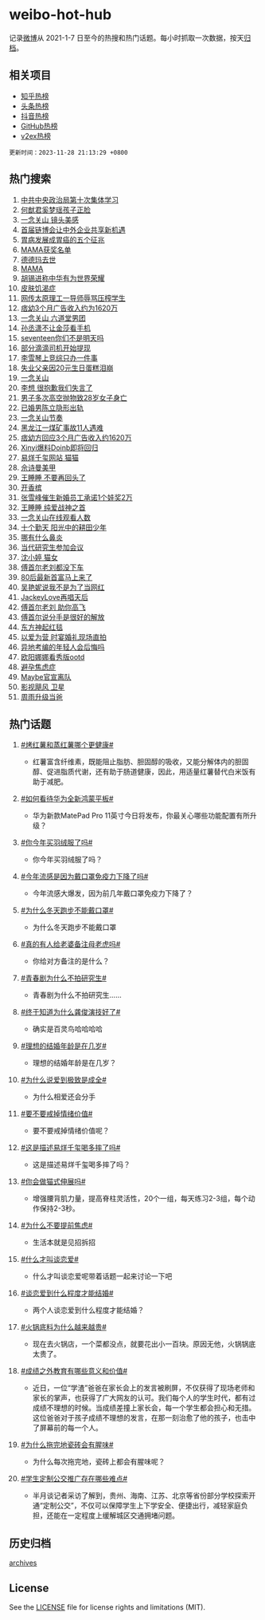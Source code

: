 # weibo-hot-hub

记录[微博](https://www.weibo.com)从 2021-1-7 日至今的热搜和热门话题。每小时抓取一次数据，按天[归档](archives)。

## 相关项目

- [知乎热榜](https://github.com/lonnyzhang423/zhihu-hot-hub)
- [头条热榜](https://github.com/lonnyzhang423/toutiao-hot-hub)
- [抖音热榜](https://github.com/lonnyzhang423/douyin-hot-hub)
- [GitHub热榜](https://github.com/lonnyzhang423/github-hot-hub)
- [v2ex热榜](https://github.com/lonnyzhang423/v2ex-hot-hub)


`更新时间：2023-11-28 21:13:29 +0800`

## 热门搜索

1. [中共中央政治局第十次集体学习](https://m.weibo.cn/search?containerid=100103type%3D1%26t%3D10%26q%3D%23%E4%B8%AD%E5%85%B1%E4%B8%AD%E5%A4%AE%E6%94%BF%E6%B2%BB%E5%B1%80%E7%AC%AC%E5%8D%81%E6%AC%A1%E9%9B%86%E4%BD%93%E5%AD%A6%E4%B9%A0%23&stream_entry_id=51&isnewpage=1&extparam=seat%3D1%26pos%3D0%26cate%3D10103%26dgr%3D0%26q%3D%2523%25E4%25B8%25AD%25E5%2585%25B1%25E4%25B8%25AD%25E5%25A4%25AE%25E6%2594%25BF%25E6%25B2%25BB%25E5%25B1%2580%25E7%25AC%25AC%25E5%258D%2581%25E6%25AC%25A1%25E9%259B%2586%25E4%25BD%2593%25E5%25AD%25A6%25E4%25B9%25A0%2523%26stream_entry_id%3D51%26filter_type%3Drealtimehot%26c_type%3D51%26display_time%3D1701177207%26pre_seqid%3D1701177207197021760181)
1. [何猷君奚梦瑶孩子正脸](https://m.weibo.cn/search?containerid=100103type%3D1%26t%3D10%26q%3D%23%E4%BD%95%E7%8C%B7%E5%90%9B%E5%A5%9A%E6%A2%A6%E7%91%B6%E5%AD%A9%E5%AD%90%E6%AD%A3%E8%84%B8%23&stream_entry_id=31&isnewpage=1&extparam=seat%3D1%26lcate%3D5001%26dgr%3D0%26c_type%3D31%26flag%3D1%26q%3D%2523%25E4%25BD%2595%25E7%258C%25B7%25E5%2590%259B%25E5%25A5%259A%25E6%25A2%25A6%25E7%2591%25B6%25E5%25AD%25A9%25E5%25AD%2590%25E6%25AD%25A3%25E8%2584%25B8%2523%26realpos%3D1%26pos%3D0%26cate%3D5001%26stream_entry_id%3D31%26filter_type%3Drealtimehot%26band_rank%3D1%26display_time%3D1701177207%26pre_seqid%3D1701177207197021760181)
1. [一念关山 镜头美感](https://m.weibo.cn/search?containerid=100103type%3D1%26t%3D10%26q%3D%E4%B8%80%E5%BF%B5%E5%85%B3%E5%B1%B1+%E9%95%9C%E5%A4%B4%E7%BE%8E%E6%84%9F&stream_entry_id=31&isnewpage=1&extparam=seat%3D1%26lcate%3D5001%26dgr%3D0%26c_type%3D31%26flag%3D1%26q%3D%25E4%25B8%2580%25E5%25BF%25B5%25E5%2585%25B3%25E5%25B1%25B1%2520%25E9%2595%259C%25E5%25A4%25B4%25E7%25BE%258E%25E6%2584%259F%26realpos%3D2%26pos%3D1%26cate%3D5001%26stream_entry_id%3D31%26filter_type%3Drealtimehot%26band_rank%3D2%26display_time%3D1701177207%26pre_seqid%3D1701177207197021760181)
1. [首届链博会让中外企业共享新机遇](https://m.weibo.cn/search?containerid=100103type%3D1%26t%3D10%26q%3D%23%E9%A6%96%E5%B1%8A%E9%93%BE%E5%8D%9A%E4%BC%9A%E8%AE%A9%E4%B8%AD%E5%A4%96%E4%BC%81%E4%B8%9A%E5%85%B1%E4%BA%AB%E6%96%B0%E6%9C%BA%E9%81%87%23&stream_entry_id=31&isnewpage=1&extparam=seat%3D1%26lcate%3D5001%26dgr%3D0%26c_type%3D31%26flag%3D1%26q%3D%2523%25E9%25A6%2596%25E5%25B1%258A%25E9%2593%25BE%25E5%258D%259A%25E4%25BC%259A%25E8%25AE%25A9%25E4%25B8%25AD%25E5%25A4%2596%25E4%25BC%2581%25E4%25B8%259A%25E5%2585%25B1%25E4%25BA%25AB%25E6%2596%25B0%25E6%259C%25BA%25E9%2581%2587%2523%26realpos%3D3%26pos%3D2%26cate%3D5001%26stream_entry_id%3D31%26filter_type%3Drealtimehot%26band_rank%3D3%26display_time%3D1701177207%26pre_seqid%3D1701177207197021760181)
1. [胃病发展成胃癌的五个征兆](https://m.weibo.cn/search?containerid=100103type%3D1%26t%3D10%26q%3D%23%E8%83%83%E7%97%85%E5%8F%91%E5%B1%95%E6%88%90%E8%83%83%E7%99%8C%E7%9A%84%E4%BA%94%E4%B8%AA%E5%BE%81%E5%85%86%23&stream_entry_id=31&isnewpage=1&extparam=seat%3D1%26lcate%3D5001%26dgr%3D0%26c_type%3D31%26flag%3D1%26q%3D%2523%25E8%2583%2583%25E7%2597%2585%25E5%258F%2591%25E5%25B1%2595%25E6%2588%2590%25E8%2583%2583%25E7%2599%258C%25E7%259A%2584%25E4%25BA%2594%25E4%25B8%25AA%25E5%25BE%2581%25E5%2585%2586%2523%26realpos%3D4%26pos%3D3%26cate%3D5001%26stream_entry_id%3D31%26filter_type%3Drealtimehot%26band_rank%3D4%26display_time%3D1701177207%26pre_seqid%3D1701177207197021760181)
1. [MAMA获奖名单](https://m.weibo.cn/search?containerid=100103type%3D1%26t%3D10%26q%3DMAMA%E8%8E%B7%E5%A5%96%E5%90%8D%E5%8D%95&stream_entry_id=31&isnewpage=1&extparam=seat%3D1%26lcate%3D5001%26dgr%3D0%26c_type%3D31%26flag%3D1%26q%3DMAMA%25E8%258E%25B7%25E5%25A5%2596%25E5%2590%258D%25E5%258D%2595%26realpos%3D5%26pos%3D4%26cate%3D5001%26stream_entry_id%3D31%26filter_type%3Drealtimehot%26band_rank%3D5%26display_time%3D1701177207%26pre_seqid%3D1701177207197021760181)
1. [德德玛去世](https://m.weibo.cn/search?containerid=100103type%3D1%26t%3D10%26q%3D%23%E5%BE%B7%E5%BE%B7%E7%8E%9B%E5%8E%BB%E4%B8%96%23&stream_entry_id=31&isnewpage=1&extparam=seat%3D1%26lcate%3D5001%26dgr%3D0%26c_type%3D31%26flag%3D0%26q%3D%2523%25E5%25BE%25B7%25E5%25BE%25B7%25E7%258E%259B%25E5%258E%25BB%25E4%25B8%2596%2523%26realpos%3D6%26pos%3D5%26cate%3D5001%26stream_entry_id%3D31%26filter_type%3Drealtimehot%26band_rank%3D6%26display_time%3D1701177207%26pre_seqid%3D1701177207197021760181)
1. [MAMA](https://m.weibo.cn/search?containerid=100103type%3D1%26t%3D10%26q%3DMAMA&stream_entry_id=31&isnewpage=1&extparam=seat%3D1%26lcate%3D5001%26dgr%3D0%26c_type%3D31%26flag%3D1%26q%3DMAMA%26realpos%3D7%26pos%3D6%26cate%3D5001%26stream_entry_id%3D31%26filter_type%3Drealtimehot%26band_rank%3D7%26display_time%3D1701177207%26pre_seqid%3D1701177207197021760181)
1. [胡锡进称中华有为世界荣耀](https://m.weibo.cn/search?containerid=100103type%3D1%26t%3D10%26q%3D%23%E8%83%A1%E9%94%A1%E8%BF%9B%E7%A7%B0%E4%B8%AD%E5%8D%8E%E6%9C%89%E4%B8%BA%E4%B8%96%E7%95%8C%E8%8D%A3%E8%80%80%23&stream_entry_id=31&isnewpage=1&extparam=seat%3D1%26lcate%3D5001%26dgr%3D0%26c_type%3D31%26flag%3D1%26q%3D%2523%25E8%2583%25A1%25E9%2594%25A1%25E8%25BF%259B%25E7%25A7%25B0%25E4%25B8%25AD%25E5%258D%258E%25E6%259C%2589%25E4%25B8%25BA%25E4%25B8%2596%25E7%2595%258C%25E8%258D%25A3%25E8%2580%2580%2523%26realpos%3D8%26pos%3D7%26cate%3D5001%26stream_entry_id%3D31%26filter_type%3Drealtimehot%26band_rank%3D8%26display_time%3D1701177207%26pre_seqid%3D1701177207197021760181)
1. [皮肤饥渴症](https://m.weibo.cn/search?containerid=100103type%3D1%26t%3D10%26q%3D%23%E7%9A%AE%E8%82%A4%E9%A5%A5%E6%B8%B4%E7%97%87%23&stream_entry_id=31&isnewpage=1&extparam=seat%3D1%26lcate%3D5001%26dgr%3D0%26c_type%3D31%26flag%3D0%26q%3D%2523%25E7%259A%25AE%25E8%2582%25A4%25E9%25A5%25A5%25E6%25B8%25B4%25E7%2597%2587%2523%26realpos%3D9%26pos%3D8%26cate%3D5001%26stream_entry_id%3D31%26filter_type%3Drealtimehot%26band_rank%3D9%26display_time%3D1701177207%26pre_seqid%3D1701177207197021760181)
1. [网传太原理工一导师辱骂压榨学生](https://m.weibo.cn/search?containerid=100103type%3D1%26t%3D10%26q%3D%23%E7%BD%91%E4%BC%A0%E5%A4%AA%E5%8E%9F%E7%90%86%E5%B7%A5%E4%B8%80%E5%AF%BC%E5%B8%88%E8%BE%B1%E9%AA%82%E5%8E%8B%E6%A6%A8%E5%AD%A6%E7%94%9F%23&stream_entry_id=31&isnewpage=1&extparam=seat%3D1%26lcate%3D5001%26dgr%3D0%26c_type%3D31%26flag%3D1%26q%3D%2523%25E7%25BD%2591%25E4%25BC%25A0%25E5%25A4%25AA%25E5%258E%259F%25E7%2590%2586%25E5%25B7%25A5%25E4%25B8%2580%25E5%25AF%25BC%25E5%25B8%2588%25E8%25BE%25B1%25E9%25AA%2582%25E5%258E%258B%25E6%25A6%25A8%25E5%25AD%25A6%25E7%2594%259F%2523%26realpos%3D10%26pos%3D9%26cate%3D5001%26stream_entry_id%3D31%26filter_type%3Drealtimehot%26band_rank%3D10%26display_time%3D1701177207%26pre_seqid%3D1701177207197021760181)
1. [痞幼3个月广告收入约为1620万](https://m.weibo.cn/search?containerid=100103type%3D1%26t%3D10%26q%3D%23%E7%97%9E%E5%B9%BC3%E4%B8%AA%E6%9C%88%E5%B9%BF%E5%91%8A%E6%94%B6%E5%85%A5%E7%BA%A6%E4%B8%BA1620%E4%B8%87%23&stream_entry_id=31&isnewpage=1&extparam=seat%3D1%26lcate%3D5001%26dgr%3D0%26c_type%3D31%26flag%3D2%26q%3D%2523%25E7%2597%259E%25E5%25B9%25BC3%25E4%25B8%25AA%25E6%259C%2588%25E5%25B9%25BF%25E5%2591%258A%25E6%2594%25B6%25E5%2585%25A5%25E7%25BA%25A6%25E4%25B8%25BA1620%25E4%25B8%2587%2523%26realpos%3D11%26pos%3D10%26cate%3D5001%26stream_entry_id%3D31%26filter_type%3Drealtimehot%26band_rank%3D11%26display_time%3D1701177207%26pre_seqid%3D1701177207197021760181)
1. [一念关山 六道堂男团](https://m.weibo.cn/search?containerid=100103type%3D1%26t%3D10%26q%3D%E4%B8%80%E5%BF%B5%E5%85%B3%E5%B1%B1+%E5%85%AD%E9%81%93%E5%A0%82%E7%94%B7%E5%9B%A2&stream_entry_id=31&isnewpage=1&extparam=seat%3D1%26lcate%3D5001%26dgr%3D0%26c_type%3D31%26flag%3D1%26q%3D%25E4%25B8%2580%25E5%25BF%25B5%25E5%2585%25B3%25E5%25B1%25B1%2520%25E5%2585%25AD%25E9%2581%2593%25E5%25A0%2582%25E7%2594%25B7%25E5%259B%25A2%26realpos%3D12%26pos%3D11%26cate%3D5001%26stream_entry_id%3D31%26filter_type%3Drealtimehot%26band_rank%3D12%26display_time%3D1701177207%26pre_seqid%3D1701177207197021760181)
1. [孙丞潇不让金莎看手机](https://m.weibo.cn/search?containerid=100103type%3D1%26t%3D10%26q%3D%E5%AD%99%E4%B8%9E%E6%BD%87%E4%B8%8D%E8%AE%A9%E9%87%91%E8%8E%8E%E7%9C%8B%E6%89%8B%E6%9C%BA&stream_entry_id=31&isnewpage=1&extparam=seat%3D1%26lcate%3D5001%26dgr%3D0%26c_type%3D31%26flag%3D1%26q%3D%25E5%25AD%2599%25E4%25B8%259E%25E6%25BD%2587%25E4%25B8%258D%25E8%25AE%25A9%25E9%2587%2591%25E8%258E%258E%25E7%259C%258B%25E6%2589%258B%25E6%259C%25BA%26realpos%3D13%26pos%3D12%26cate%3D5001%26stream_entry_id%3D31%26filter_type%3Drealtimehot%26band_rank%3D13%26display_time%3D1701177207%26pre_seqid%3D1701177207197021760181)
1. [seventeen你们不是明天吗](https://m.weibo.cn/search?containerid=100103type%3D1%26t%3D10%26q%3Dseventeen%E4%BD%A0%E4%BB%AC%E4%B8%8D%E6%98%AF%E6%98%8E%E5%A4%A9%E5%90%97&stream_entry_id=31&isnewpage=1&extparam=seat%3D1%26lcate%3D5001%26dgr%3D0%26c_type%3D31%26flag%3D1%26q%3Dseventeen%25E4%25BD%25A0%25E4%25BB%25AC%25E4%25B8%258D%25E6%2598%25AF%25E6%2598%258E%25E5%25A4%25A9%25E5%2590%2597%26realpos%3D14%26pos%3D13%26cate%3D5001%26stream_entry_id%3D31%26filter_type%3Drealtimehot%26band_rank%3D14%26display_time%3D1701177207%26pre_seqid%3D1701177207197021760181)
1. [部分滴滴司机开始提现](https://m.weibo.cn/search?containerid=100103type%3D1%26t%3D10%26q%3D%23%E9%83%A8%E5%88%86%E6%BB%B4%E6%BB%B4%E5%8F%B8%E6%9C%BA%E5%BC%80%E5%A7%8B%E6%8F%90%E7%8E%B0%23&stream_entry_id=31&isnewpage=1&extparam=seat%3D1%26lcate%3D5001%26dgr%3D0%26c_type%3D31%26flag%3D0%26q%3D%2523%25E9%2583%25A8%25E5%2588%2586%25E6%25BB%25B4%25E6%25BB%25B4%25E5%258F%25B8%25E6%259C%25BA%25E5%25BC%2580%25E5%25A7%258B%25E6%258F%2590%25E7%258E%25B0%2523%26realpos%3D15%26pos%3D14%26cate%3D5001%26stream_entry_id%3D31%26filter_type%3Drealtimehot%26band_rank%3D15%26display_time%3D1701177207%26pre_seqid%3D1701177207197021760181)
1. [李雪琴上竞综只办一件事](https://m.weibo.cn/search?containerid=100103type%3D1%26t%3D10%26q%3D%E6%9D%8E%E9%9B%AA%E7%90%B4%E4%B8%8A%E7%AB%9E%E7%BB%BC%E5%8F%AA%E5%8A%9E%E4%B8%80%E4%BB%B6%E4%BA%8B&stream_entry_id=31&isnewpage=1&extparam=seat%3D1%26lcate%3D5001%26dgr%3D0%26c_type%3D31%26flag%3D1%26q%3D%25E6%259D%258E%25E9%259B%25AA%25E7%2590%25B4%25E4%25B8%258A%25E7%25AB%259E%25E7%25BB%25BC%25E5%258F%25AA%25E5%258A%259E%25E4%25B8%2580%25E4%25BB%25B6%25E4%25BA%258B%26realpos%3D16%26pos%3D15%26cate%3D5001%26stream_entry_id%3D31%26filter_type%3Drealtimehot%26band_rank%3D16%26display_time%3D1701177207%26pre_seqid%3D1701177207197021760181)
1. [失业父亲因20元生日蛋糕泪崩](https://m.weibo.cn/search?containerid=100103type%3D1%26t%3D10%26q%3D%23%E5%A4%B1%E4%B8%9A%E7%88%B6%E4%BA%B2%E5%9B%A020%E5%85%83%E7%94%9F%E6%97%A5%E8%9B%8B%E7%B3%95%E6%B3%AA%E5%B4%A9%23&stream_entry_id=31&isnewpage=1&extparam=seat%3D1%26lcate%3D5001%26dgr%3D0%26c_type%3D31%26flag%3D32768%26q%3D%2523%25E5%25A4%25B1%25E4%25B8%259A%25E7%2588%25B6%25E4%25BA%25B2%25E5%259B%25A020%25E5%2585%2583%25E7%2594%259F%25E6%2597%25A5%25E8%259B%258B%25E7%25B3%2595%25E6%25B3%25AA%25E5%25B4%25A9%2523%26realpos%3D17%26pos%3D16%26cate%3D5001%26stream_entry_id%3D31%26filter_type%3Drealtimehot%26band_rank%3D17%26display_time%3D1701177207%26pre_seqid%3D1701177207197021760181)
1. [一念关山](https://m.weibo.cn/search?containerid=100103type%3D1%26t%3D10%26q%3D%E4%B8%80%E5%BF%B5%E5%85%B3%E5%B1%B1&stream_entry_id=31&isnewpage=1&extparam=seat%3D1%26lcate%3D5001%26dgr%3D0%26c_type%3D31%26flag%3D0%26q%3D%25E4%25B8%2580%25E5%25BF%25B5%25E5%2585%25B3%25E5%25B1%25B1%26realpos%3D18%26pos%3D17%26cate%3D5001%26stream_entry_id%3D31%26filter_type%3Drealtimehot%26band_rank%3D18%26display_time%3D1701177207%26pre_seqid%3D1701177207197021760181)
1. [李想 很抱歉我们失言了](https://m.weibo.cn/search?containerid=100103type%3D1%26t%3D10%26q%3D%E6%9D%8E%E6%83%B3+%E5%BE%88%E6%8A%B1%E6%AD%89%E6%88%91%E4%BB%AC%E5%A4%B1%E8%A8%80%E4%BA%86&stream_entry_id=31&isnewpage=1&extparam=seat%3D1%26lcate%3D5001%26dgr%3D0%26c_type%3D31%26flag%3D2%26q%3D%25E6%259D%258E%25E6%2583%25B3%2520%25E5%25BE%2588%25E6%258A%25B1%25E6%25AD%2589%25E6%2588%2591%25E4%25BB%25AC%25E5%25A4%25B1%25E8%25A8%2580%25E4%25BA%2586%26realpos%3D19%26pos%3D18%26cate%3D5001%26stream_entry_id%3D31%26filter_type%3Drealtimehot%26band_rank%3D19%26display_time%3D1701177207%26pre_seqid%3D1701177207197021760181)
1. [男子多次高空抛物致28岁女子身亡](https://m.weibo.cn/search?containerid=100103type%3D1%26t%3D10%26q%3D%23%E7%94%B7%E5%AD%90%E5%A4%9A%E6%AC%A1%E9%AB%98%E7%A9%BA%E6%8A%9B%E7%89%A9%E8%87%B428%E5%B2%81%E5%A5%B3%E5%AD%90%E8%BA%AB%E4%BA%A1%23&stream_entry_id=31&isnewpage=1&extparam=seat%3D1%26lcate%3D5001%26dgr%3D0%26c_type%3D31%26flag%3D0%26q%3D%2523%25E7%2594%25B7%25E5%25AD%2590%25E5%25A4%259A%25E6%25AC%25A1%25E9%25AB%2598%25E7%25A9%25BA%25E6%258A%259B%25E7%2589%25A9%25E8%2587%25B428%25E5%25B2%2581%25E5%25A5%25B3%25E5%25AD%2590%25E8%25BA%25AB%25E4%25BA%25A1%2523%26realpos%3D20%26pos%3D19%26cate%3D5001%26stream_entry_id%3D31%26filter_type%3Drealtimehot%26band_rank%3D20%26display_time%3D1701177207%26pre_seqid%3D1701177207197021760181)
1. [已婚男陈立隐形出轨](https://m.weibo.cn/search?containerid=100103type%3D1%26t%3D10%26q%3D%23%E5%B7%B2%E5%A9%9A%E7%94%B7%E9%99%88%E7%AB%8B%E9%9A%90%E5%BD%A2%E5%87%BA%E8%BD%A8%23&stream_entry_id=31&isnewpage=1&extparam=seat%3D1%26lcate%3D5001%26dgr%3D0%26c_type%3D31%26flag%3D1%26q%3D%2523%25E5%25B7%25B2%25E5%25A9%259A%25E7%2594%25B7%25E9%2599%2588%25E7%25AB%258B%25E9%259A%2590%25E5%25BD%25A2%25E5%2587%25BA%25E8%25BD%25A8%2523%26realpos%3D21%26pos%3D20%26cate%3D5001%26stream_entry_id%3D31%26filter_type%3Drealtimehot%26band_rank%3D21%26display_time%3D1701177207%26pre_seqid%3D1701177207197021760181)
1. [一念关山节奏](https://m.weibo.cn/search?containerid=100103type%3D1%26t%3D10%26q%3D%E4%B8%80%E5%BF%B5%E5%85%B3%E5%B1%B1%E8%8A%82%E5%A5%8F&stream_entry_id=31&isnewpage=1&extparam=seat%3D1%26lcate%3D5001%26dgr%3D0%26c_type%3D31%26flag%3D1%26q%3D%25E4%25B8%2580%25E5%25BF%25B5%25E5%2585%25B3%25E5%25B1%25B1%25E8%258A%2582%25E5%25A5%258F%26realpos%3D22%26pos%3D21%26cate%3D5001%26stream_entry_id%3D31%26filter_type%3Drealtimehot%26band_rank%3D22%26display_time%3D1701177207%26pre_seqid%3D1701177207197021760181)
1. [黑龙江一煤矿事故11人遇难](https://m.weibo.cn/search?containerid=100103type%3D1%26t%3D10%26q%3D%23%E9%BB%91%E9%BE%99%E6%B1%9F%E4%B8%80%E7%85%A4%E7%9F%BF%E4%BA%8B%E6%95%8511%E4%BA%BA%E9%81%87%E9%9A%BE%23&stream_entry_id=31&isnewpage=1&extparam=seat%3D1%26lcate%3D5001%26dgr%3D0%26c_type%3D31%26flag%3D0%26q%3D%2523%25E9%25BB%2591%25E9%25BE%2599%25E6%25B1%259F%25E4%25B8%2580%25E7%2585%25A4%25E7%259F%25BF%25E4%25BA%258B%25E6%2595%258511%25E4%25BA%25BA%25E9%2581%2587%25E9%259A%25BE%2523%26realpos%3D23%26pos%3D22%26cate%3D5001%26stream_entry_id%3D31%26filter_type%3Drealtimehot%26band_rank%3D23%26display_time%3D1701177207%26pre_seqid%3D1701177207197021760181)
1. [痞幼方回应3个月广告收入约1620万](https://m.weibo.cn/search?containerid=100103type%3D1%26t%3D10%26q%3D%23%E7%97%9E%E5%B9%BC%E6%96%B9%E5%9B%9E%E5%BA%943%E4%B8%AA%E6%9C%88%E5%B9%BF%E5%91%8A%E6%94%B6%E5%85%A5%E7%BA%A61620%E4%B8%87%23&stream_entry_id=31&isnewpage=1&extparam=seat%3D1%26lcate%3D5001%26dgr%3D0%26c_type%3D31%26flag%3D0%26q%3D%2523%25E7%2597%259E%25E5%25B9%25BC%25E6%2596%25B9%25E5%259B%259E%25E5%25BA%25943%25E4%25B8%25AA%25E6%259C%2588%25E5%25B9%25BF%25E5%2591%258A%25E6%2594%25B6%25E5%2585%25A5%25E7%25BA%25A61620%25E4%25B8%2587%2523%26realpos%3D24%26pos%3D23%26cate%3D5001%26stream_entry_id%3D31%26filter_type%3Drealtimehot%26band_rank%3D24%26display_time%3D1701177207%26pre_seqid%3D1701177207197021760181)
1. [Xinyi爆料Doinb即将回归](https://m.weibo.cn/search?containerid=100103type%3D1%26t%3D10%26q%3D%23Xinyi%E7%88%86%E6%96%99Doinb%E5%8D%B3%E5%B0%86%E5%9B%9E%E5%BD%92%23&stream_entry_id=31&isnewpage=1&extparam=seat%3D1%26lcate%3D5001%26dgr%3D0%26c_type%3D31%26flag%3D0%26q%3D%2523Xinyi%25E7%2588%2586%25E6%2596%2599Doinb%25E5%258D%25B3%25E5%25B0%2586%25E5%259B%259E%25E5%25BD%2592%2523%26realpos%3D25%26pos%3D24%26cate%3D5001%26stream_entry_id%3D31%26filter_type%3Drealtimehot%26band_rank%3D25%26display_time%3D1701177207%26pre_seqid%3D1701177207197021760181)
1. [易烊千玺网站 猫猫](https://m.weibo.cn/search?containerid=100103type%3D1%26t%3D10%26q%3D%E6%98%93%E7%83%8A%E5%8D%83%E7%8E%BA%E7%BD%91%E7%AB%99+%E7%8C%AB%E7%8C%AB&stream_entry_id=31&isnewpage=1&extparam=seat%3D1%26lcate%3D5001%26dgr%3D0%26c_type%3D31%26flag%3D0%26q%3D%25E6%2598%2593%25E7%2583%258A%25E5%258D%2583%25E7%258E%25BA%25E7%25BD%2591%25E7%25AB%2599%2520%25E7%258C%25AB%25E7%258C%25AB%26realpos%3D26%26pos%3D25%26cate%3D5001%26stream_entry_id%3D31%26filter_type%3Drealtimehot%26band_rank%3D26%26display_time%3D1701177207%26pre_seqid%3D1701177207197021760181)
1. [佘诗曼美甲](https://m.weibo.cn/search?containerid=100103type%3D1%26t%3D10%26q%3D%E4%BD%98%E8%AF%97%E6%9B%BC%E7%BE%8E%E7%94%B2&stream_entry_id=31&isnewpage=1&extparam=seat%3D1%26lcate%3D5001%26dgr%3D0%26c_type%3D31%26flag%3D0%26q%3D%25E4%25BD%2598%25E8%25AF%2597%25E6%259B%25BC%25E7%25BE%258E%25E7%2594%25B2%26realpos%3D27%26pos%3D26%26cate%3D5001%26stream_entry_id%3D31%26filter_type%3Drealtimehot%26band_rank%3D27%26display_time%3D1701177207%26pre_seqid%3D1701177207197021760181)
1. [王睡睡 不要再回头了](https://m.weibo.cn/search?containerid=100103type%3D1%26t%3D10%26q%3D%E7%8E%8B%E7%9D%A1%E7%9D%A1+%E4%B8%8D%E8%A6%81%E5%86%8D%E5%9B%9E%E5%A4%B4%E4%BA%86&stream_entry_id=31&isnewpage=1&extparam=seat%3D1%26lcate%3D5001%26dgr%3D0%26c_type%3D31%26flag%3D0%26q%3D%25E7%258E%258B%25E7%259D%25A1%25E7%259D%25A1%2520%25E4%25B8%258D%25E8%25A6%2581%25E5%2586%258D%25E5%259B%259E%25E5%25A4%25B4%25E4%25BA%2586%26realpos%3D28%26pos%3D27%26cate%3D5001%26stream_entry_id%3D31%26filter_type%3Drealtimehot%26band_rank%3D28%26display_time%3D1701177207%26pre_seqid%3D1701177207197021760181)
1. [开香槟](https://m.weibo.cn/search?containerid=100103type%3D1%26t%3D10%26q%3D%E5%BC%80%E9%A6%99%E6%A7%9F&stream_entry_id=31&isnewpage=1&extparam=seat%3D1%26lcate%3D5001%26dgr%3D0%26c_type%3D31%26flag%3D1%26q%3D%25E5%25BC%2580%25E9%25A6%2599%25E6%25A7%259F%26realpos%3D29%26pos%3D28%26cate%3D5001%26stream_entry_id%3D31%26filter_type%3Drealtimehot%26band_rank%3D29%26display_time%3D1701177207%26pre_seqid%3D1701177207197021760181)
1. [张雪峰催生新婚员工承诺1个娃奖2万](https://m.weibo.cn/search?containerid=100103type%3D1%26t%3D10%26q%3D%23%E5%BC%A0%E9%9B%AA%E5%B3%B0%E5%82%AC%E7%94%9F%E6%96%B0%E5%A9%9A%E5%91%98%E5%B7%A5%E6%89%BF%E8%AF%BA1%E4%B8%AA%E5%A8%83%E5%A5%962%E4%B8%87%23&stream_entry_id=31&isnewpage=1&extparam=seat%3D1%26lcate%3D5001%26dgr%3D0%26c_type%3D31%26flag%3D1%26q%3D%2523%25E5%25BC%25A0%25E9%259B%25AA%25E5%25B3%25B0%25E5%2582%25AC%25E7%2594%259F%25E6%2596%25B0%25E5%25A9%259A%25E5%2591%2598%25E5%25B7%25A5%25E6%2589%25BF%25E8%25AF%25BA1%25E4%25B8%25AA%25E5%25A8%2583%25E5%25A5%25962%25E4%25B8%2587%2523%26realpos%3D30%26pos%3D29%26cate%3D5001%26stream_entry_id%3D31%26filter_type%3Drealtimehot%26band_rank%3D30%26display_time%3D1701177207%26pre_seqid%3D1701177207197021760181)
1. [王睡睡 纯爱战神之首](https://m.weibo.cn/search?containerid=100103type%3D1%26t%3D10%26q%3D%E7%8E%8B%E7%9D%A1%E7%9D%A1+%E7%BA%AF%E7%88%B1%E6%88%98%E7%A5%9E%E4%B9%8B%E9%A6%96&stream_entry_id=31&isnewpage=1&extparam=seat%3D1%26lcate%3D5001%26dgr%3D0%26c_type%3D31%26flag%3D0%26q%3D%25E7%258E%258B%25E7%259D%25A1%25E7%259D%25A1%2520%25E7%25BA%25AF%25E7%2588%25B1%25E6%2588%2598%25E7%25A5%259E%25E4%25B9%258B%25E9%25A6%2596%26realpos%3D31%26pos%3D30%26cate%3D5001%26stream_entry_id%3D31%26filter_type%3Drealtimehot%26band_rank%3D31%26display_time%3D1701177207%26pre_seqid%3D1701177207197021760181)
1. [一念关山在线观看人数](https://m.weibo.cn/search?containerid=100103type%3D1%26t%3D10%26q%3D%23%E4%B8%80%E5%BF%B5%E5%85%B3%E5%B1%B1%E5%9C%A8%E7%BA%BF%E8%A7%82%E7%9C%8B%E4%BA%BA%E6%95%B0%23&stream_entry_id=31&isnewpage=1&extparam=seat%3D1%26lcate%3D5001%26dgr%3D0%26c_type%3D31%26flag%3D1%26q%3D%2523%25E4%25B8%2580%25E5%25BF%25B5%25E5%2585%25B3%25E5%25B1%25B1%25E5%259C%25A8%25E7%25BA%25BF%25E8%25A7%2582%25E7%259C%258B%25E4%25BA%25BA%25E6%2595%25B0%2523%26realpos%3D32%26pos%3D31%26cate%3D5001%26stream_entry_id%3D31%26filter_type%3Drealtimehot%26band_rank%3D32%26display_time%3D1701177207%26pre_seqid%3D1701177207197021760181)
1. [十个勤天 阳光中的耕田少年](https://m.weibo.cn/search?containerid=100103type%3D1%26t%3D10%26q%3D%E5%8D%81%E4%B8%AA%E5%8B%A4%E5%A4%A9+%E9%98%B3%E5%85%89%E4%B8%AD%E7%9A%84%E8%80%95%E7%94%B0%E5%B0%91%E5%B9%B4&stream_entry_id=31&isnewpage=1&extparam=seat%3D1%26lcate%3D5001%26dgr%3D0%26c_type%3D31%26flag%3D1%26q%3D%25E5%258D%2581%25E4%25B8%25AA%25E5%258B%25A4%25E5%25A4%25A9%2520%25E9%2598%25B3%25E5%2585%2589%25E4%25B8%25AD%25E7%259A%2584%25E8%2580%2595%25E7%2594%25B0%25E5%25B0%2591%25E5%25B9%25B4%26realpos%3D33%26pos%3D32%26cate%3D5001%26stream_entry_id%3D31%26filter_type%3Drealtimehot%26band_rank%3D33%26display_time%3D1701177207%26pre_seqid%3D1701177207197021760181)
1. [哪有什么鼻炎](https://m.weibo.cn/search?containerid=100103type%3D1%26t%3D10%26q%3D%E5%93%AA%E6%9C%89%E4%BB%80%E4%B9%88%E9%BC%BB%E7%82%8E&stream_entry_id=31&isnewpage=1&extparam=seat%3D1%26lcate%3D5001%26dgr%3D0%26c_type%3D31%26flag%3D0%26q%3D%25E5%2593%25AA%25E6%259C%2589%25E4%25BB%2580%25E4%25B9%2588%25E9%25BC%25BB%25E7%2582%258E%26realpos%3D34%26pos%3D33%26cate%3D5001%26stream_entry_id%3D31%26filter_type%3Drealtimehot%26band_rank%3D34%26display_time%3D1701177207%26pre_seqid%3D1701177207197021760181)
1. [当代研究生参加会议](https://m.weibo.cn/search?containerid=100103type%3D1%26t%3D10%26q%3D%23%E5%BD%93%E4%BB%A3%E7%A0%94%E7%A9%B6%E7%94%9F%E5%8F%82%E5%8A%A0%E4%BC%9A%E8%AE%AE%23&stream_entry_id=31&isnewpage=1&extparam=seat%3D1%26lcate%3D5001%26dgr%3D0%26c_type%3D31%26flag%3D1%26q%3D%2523%25E5%25BD%2593%25E4%25BB%25A3%25E7%25A0%2594%25E7%25A9%25B6%25E7%2594%259F%25E5%258F%2582%25E5%258A%25A0%25E4%25BC%259A%25E8%25AE%25AE%2523%26realpos%3D35%26pos%3D34%26cate%3D5001%26stream_entry_id%3D31%26filter_type%3Drealtimehot%26band_rank%3D35%26display_time%3D1701177207%26pre_seqid%3D1701177207197021760181)
1. [沈小婷 猫女](https://m.weibo.cn/search?containerid=100103type%3D1%26t%3D10%26q%3D%E6%B2%88%E5%B0%8F%E5%A9%B7+%E7%8C%AB%E5%A5%B3&stream_entry_id=31&isnewpage=1&extparam=seat%3D1%26lcate%3D5001%26dgr%3D0%26c_type%3D31%26flag%3D0%26q%3D%25E6%25B2%2588%25E5%25B0%258F%25E5%25A9%25B7%2520%25E7%258C%25AB%25E5%25A5%25B3%26realpos%3D36%26pos%3D35%26cate%3D5001%26stream_entry_id%3D31%26filter_type%3Drealtimehot%26band_rank%3D36%26display_time%3D1701177207%26pre_seqid%3D1701177207197021760181)
1. [傅首尔老刘都没下车](https://m.weibo.cn/search?containerid=100103type%3D1%26t%3D10%26q%3D%23%E5%82%85%E9%A6%96%E5%B0%94%E8%80%81%E5%88%98%E9%83%BD%E6%B2%A1%E4%B8%8B%E8%BD%A6%23&stream_entry_id=31&isnewpage=1&extparam=seat%3D1%26lcate%3D5001%26dgr%3D0%26c_type%3D31%26flag%3D0%26q%3D%2523%25E5%2582%2585%25E9%25A6%2596%25E5%25B0%2594%25E8%2580%2581%25E5%2588%2598%25E9%2583%25BD%25E6%25B2%25A1%25E4%25B8%258B%25E8%25BD%25A6%2523%26realpos%3D37%26pos%3D36%26cate%3D5001%26stream_entry_id%3D31%26filter_type%3Drealtimehot%26band_rank%3D37%26display_time%3D1701177207%26pre_seqid%3D1701177207197021760181)
1. [80后最新首富马上来了](https://m.weibo.cn/search?containerid=100103type%3D1%26t%3D10%26q%3D%2380%E5%90%8E%E6%9C%80%E6%96%B0%E9%A6%96%E5%AF%8C%E9%A9%AC%E4%B8%8A%E6%9D%A5%E4%BA%86%23&stream_entry_id=31&isnewpage=1&extparam=seat%3D1%26lcate%3D5001%26dgr%3D0%26c_type%3D31%26flag%3D0%26q%3D%252380%25E5%2590%258E%25E6%259C%2580%25E6%2596%25B0%25E9%25A6%2596%25E5%25AF%258C%25E9%25A9%25AC%25E4%25B8%258A%25E6%259D%25A5%25E4%25BA%2586%2523%26realpos%3D38%26pos%3D37%26cate%3D5001%26stream_entry_id%3D31%26filter_type%3Drealtimehot%26band_rank%3D38%26display_time%3D1701177207%26pre_seqid%3D1701177207197021760181)
1. [吴艳妮说我不是为了当网红](https://m.weibo.cn/search?containerid=100103type%3D1%26t%3D10%26q%3D%23%E5%90%B4%E8%89%B3%E5%A6%AE%E8%AF%B4%E6%88%91%E4%B8%8D%E6%98%AF%E4%B8%BA%E4%BA%86%E5%BD%93%E7%BD%91%E7%BA%A2%23&stream_entry_id=31&isnewpage=1&extparam=seat%3D1%26lcate%3D5001%26dgr%3D0%26c_type%3D31%26flag%3D0%26q%3D%2523%25E5%2590%25B4%25E8%2589%25B3%25E5%25A6%25AE%25E8%25AF%25B4%25E6%2588%2591%25E4%25B8%258D%25E6%2598%25AF%25E4%25B8%25BA%25E4%25BA%2586%25E5%25BD%2593%25E7%25BD%2591%25E7%25BA%25A2%2523%26realpos%3D39%26pos%3D38%26cate%3D5001%26stream_entry_id%3D31%26filter_type%3Drealtimehot%26band_rank%3D39%26display_time%3D1701177207%26pre_seqid%3D1701177207197021760181)
1. [JackeyLove再唱天后](https://m.weibo.cn/search?containerid=100103type%3D1%26t%3D10%26q%3D%23JackeyLove%E5%86%8D%E5%94%B1%E5%A4%A9%E5%90%8E%23&stream_entry_id=31&isnewpage=1&extparam=seat%3D1%26lcate%3D5001%26dgr%3D0%26c_type%3D31%26flag%3D0%26q%3D%2523JackeyLove%25E5%2586%258D%25E5%2594%25B1%25E5%25A4%25A9%25E5%2590%258E%2523%26realpos%3D40%26pos%3D39%26cate%3D5001%26stream_entry_id%3D31%26filter_type%3Drealtimehot%26band_rank%3D40%26display_time%3D1701177207%26pre_seqid%3D1701177207197021760181)
1. [傅首尔老刘 助你高飞](https://m.weibo.cn/search?containerid=100103type%3D1%26t%3D10%26q%3D%E5%82%85%E9%A6%96%E5%B0%94%E8%80%81%E5%88%98+%E5%8A%A9%E4%BD%A0%E9%AB%98%E9%A3%9E&stream_entry_id=31&isnewpage=1&extparam=seat%3D1%26lcate%3D5001%26dgr%3D0%26c_type%3D31%26flag%3D0%26q%3D%25E5%2582%2585%25E9%25A6%2596%25E5%25B0%2594%25E8%2580%2581%25E5%2588%2598%2520%25E5%258A%25A9%25E4%25BD%25A0%25E9%25AB%2598%25E9%25A3%259E%26realpos%3D41%26pos%3D40%26cate%3D5001%26stream_entry_id%3D31%26filter_type%3Drealtimehot%26band_rank%3D41%26display_time%3D1701177207%26pre_seqid%3D1701177207197021760181)
1. [傅首尔说分手是很好的解放](https://m.weibo.cn/search?containerid=100103type%3D1%26t%3D10%26q%3D%23%E5%82%85%E9%A6%96%E5%B0%94%E8%AF%B4%E5%88%86%E6%89%8B%E6%98%AF%E5%BE%88%E5%A5%BD%E7%9A%84%E8%A7%A3%E6%94%BE%23&stream_entry_id=31&isnewpage=1&extparam=seat%3D1%26lcate%3D5001%26dgr%3D0%26c_type%3D31%26flag%3D0%26q%3D%2523%25E5%2582%2585%25E9%25A6%2596%25E5%25B0%2594%25E8%25AF%25B4%25E5%2588%2586%25E6%2589%258B%25E6%2598%25AF%25E5%25BE%2588%25E5%25A5%25BD%25E7%259A%2584%25E8%25A7%25A3%25E6%2594%25BE%2523%26realpos%3D42%26pos%3D41%26cate%3D5001%26stream_entry_id%3D31%26filter_type%3Drealtimehot%26band_rank%3D42%26display_time%3D1701177207%26pre_seqid%3D1701177207197021760181)
1. [东方神起红毯](https://m.weibo.cn/search?containerid=100103type%3D1%26t%3D10%26q%3D%23%E4%B8%9C%E6%96%B9%E7%A5%9E%E8%B5%B7%E7%BA%A2%E6%AF%AF%23&stream_entry_id=31&isnewpage=1&extparam=seat%3D1%26lcate%3D5001%26dgr%3D0%26c_type%3D31%26flag%3D1%26q%3D%2523%25E4%25B8%259C%25E6%2596%25B9%25E7%25A5%259E%25E8%25B5%25B7%25E7%25BA%25A2%25E6%25AF%25AF%2523%26realpos%3D43%26pos%3D42%26cate%3D5001%26stream_entry_id%3D31%26filter_type%3Drealtimehot%26band_rank%3D43%26display_time%3D1701177207%26pre_seqid%3D1701177207197021760181)
1. [以爱为营 时宴婚礼现场直拍](https://m.weibo.cn/search?containerid=100103type%3D1%26t%3D10%26q%3D%E4%BB%A5%E7%88%B1%E4%B8%BA%E8%90%A5+%E6%97%B6%E5%AE%B4%E5%A9%9A%E7%A4%BC%E7%8E%B0%E5%9C%BA%E7%9B%B4%E6%8B%8D&stream_entry_id=31&isnewpage=1&extparam=seat%3D1%26lcate%3D5001%26dgr%3D0%26c_type%3D31%26flag%3D0%26q%3D%25E4%25BB%25A5%25E7%2588%25B1%25E4%25B8%25BA%25E8%2590%25A5%2520%25E6%2597%25B6%25E5%25AE%25B4%25E5%25A9%259A%25E7%25A4%25BC%25E7%258E%25B0%25E5%259C%25BA%25E7%259B%25B4%25E6%258B%258D%26realpos%3D44%26pos%3D43%26cate%3D5001%26stream_entry_id%3D31%26filter_type%3Drealtimehot%26band_rank%3D44%26display_time%3D1701177207%26pre_seqid%3D1701177207197021760181)
1. [异地考编的年轻人会后悔吗](https://m.weibo.cn/search?containerid=100103type%3D1%26t%3D10%26q%3D%23%E5%BC%82%E5%9C%B0%E8%80%83%E7%BC%96%E7%9A%84%E5%B9%B4%E8%BD%BB%E4%BA%BA%E4%BC%9A%E5%90%8E%E6%82%94%E5%90%97%23&stream_entry_id=31&isnewpage=1&extparam=seat%3D1%26lcate%3D5001%26dgr%3D0%26c_type%3D31%26flag%3D0%26q%3D%2523%25E5%25BC%2582%25E5%259C%25B0%25E8%2580%2583%25E7%25BC%2596%25E7%259A%2584%25E5%25B9%25B4%25E8%25BD%25BB%25E4%25BA%25BA%25E4%25BC%259A%25E5%2590%258E%25E6%2582%2594%25E5%2590%2597%2523%26realpos%3D45%26pos%3D44%26cate%3D5001%26stream_entry_id%3D31%26filter_type%3Drealtimehot%26band_rank%3D45%26display_time%3D1701177207%26pre_seqid%3D1701177207197021760181)
1. [欧阳娜娜看秀版ootd](https://m.weibo.cn/search?containerid=100103type%3D1%26t%3D10%26q%3D%23%E6%AC%A7%E9%98%B3%E5%A8%9C%E5%A8%9C%E7%9C%8B%E7%A7%80%E7%89%88ootd%23&stream_entry_id=31&isnewpage=1&extparam=seat%3D1%26lcate%3D5001%26flag%3D0%26q%3D%2523%25E6%25AC%25A7%25E9%2598%25B3%25E5%25A8%259C%25E5%25A8%259C%25E7%259C%258B%25E7%25A7%2580%25E7%2589%2588ootd%2523%26c_type%3D31%26pos%3D45%26adid%3D212678%26cate%3D5001%26dgr%3D0%26realpos%3D46%26stream_entry_id%3D31%26filter_type%3Drealtimehot%26band_rank%3D46%26display_time%3D1701177207%26pre_seqid%3D1701177207197021760181)
1. [避孕焦虑症](https://m.weibo.cn/search?containerid=100103type%3D1%26t%3D10%26q%3D%E9%81%BF%E5%AD%95%E7%84%A6%E8%99%91%E7%97%87&stream_entry_id=31&isnewpage=1&extparam=seat%3D1%26lcate%3D5001%26dgr%3D0%26c_type%3D31%26flag%3D0%26q%3D%25E9%2581%25BF%25E5%25AD%2595%25E7%2584%25A6%25E8%2599%2591%25E7%2597%2587%26realpos%3D47%26pos%3D46%26cate%3D5001%26stream_entry_id%3D31%26filter_type%3Drealtimehot%26band_rank%3D47%26display_time%3D1701177207%26pre_seqid%3D1701177207197021760181)
1. [Maybe官宣离队](https://m.weibo.cn/search?containerid=100103type%3D1%26t%3D10%26q%3DMaybe%E5%AE%98%E5%AE%A3%E7%A6%BB%E9%98%9F&stream_entry_id=31&isnewpage=1&extparam=seat%3D1%26lcate%3D5001%26dgr%3D0%26c_type%3D31%26flag%3D1%26q%3DMaybe%25E5%25AE%2598%25E5%25AE%25A3%25E7%25A6%25BB%25E9%2598%259F%26realpos%3D48%26pos%3D47%26cate%3D5001%26stream_entry_id%3D31%26filter_type%3Drealtimehot%26band_rank%3D48%26display_time%3D1701177207%26pre_seqid%3D1701177207197021760181)
1. [影视飓风 卫星](https://m.weibo.cn/search?containerid=100103type%3D1%26t%3D10%26q%3D%E5%BD%B1%E8%A7%86%E9%A3%93%E9%A3%8E+%E5%8D%AB%E6%98%9F&stream_entry_id=31&isnewpage=1&extparam=seat%3D1%26lcate%3D5001%26dgr%3D0%26c_type%3D31%26flag%3D1%26q%3D%25E5%25BD%25B1%25E8%25A7%2586%25E9%25A3%2593%25E9%25A3%258E%2520%25E5%258D%25AB%25E6%2598%259F%26realpos%3D49%26pos%3D48%26cate%3D5001%26stream_entry_id%3D31%26filter_type%3Drealtimehot%26band_rank%3D49%26display_time%3D1701177207%26pre_seqid%3D1701177207197021760181)
1. [周雨升级当爸](https://m.weibo.cn/search?containerid=100103type%3D1%26t%3D10%26q%3D%23%E5%91%A8%E9%9B%A8%E5%8D%87%E7%BA%A7%E5%BD%93%E7%88%B8%23&stream_entry_id=31&isnewpage=1&extparam=seat%3D1%26lcate%3D5001%26dgr%3D0%26c_type%3D31%26flag%3D0%26q%3D%2523%25E5%2591%25A8%25E9%259B%25A8%25E5%258D%2587%25E7%25BA%25A7%25E5%25BD%2593%25E7%2588%25B8%2523%26realpos%3D50%26pos%3D49%26cate%3D5001%26stream_entry_id%3D31%26filter_type%3Drealtimehot%26band_rank%3D50%26display_time%3D1701177207%26pre_seqid%3D1701177207197021760181)

## 热门话题

1. [#烤红薯和蒸红薯哪个更健康#](https://m.weibo.cn/search?containerid=231522type%3D1%26t%3D10%26q%3D%23%E7%83%A4%E7%BA%A2%E8%96%AF%E5%92%8C%E8%92%B8%E7%BA%A2%E8%96%AF%E5%93%AA%E4%B8%AA%E6%9B%B4%E5%81%A5%E5%BA%B7%23&stream_entry_id=128&isnewpage=1&extparam=seat%3D1%26lcate%3D5004%26cate%3D5004%26pos%3D1-0-0%26unitid%3D1701147187809%26dgr%3D0%26c_type%3D128%26display_time%3D1701177209%26pre_seqid%3D170117720971502174314)
    - 红薯富含纤维素，既能阻止脂肪、胆固醇的吸收，又能分解体内的胆固醇、促进脂质代谢，还有助于肠道健康，因此，用适量红薯替代白米饭有助于减肥。

1. [#如何看待华为全新鸿蒙平板#](https://m.weibo.cn/search?containerid=231522type%3D1%26t%3D10%26q%3D%23%E5%A6%82%E4%BD%95%E7%9C%8B%E5%BE%85%E5%8D%8E%E4%B8%BA%E5%85%A8%E6%96%B0%E9%B8%BF%E8%92%99%E5%B9%B3%E6%9D%BF%23&stream_entry_id=128&isnewpage=1&extparam=seat%3D1%26lcate%3D5004%26cate%3D5004%26pos%3D1-0-1%26unitid%3D1701160061308%26dgr%3D0%26c_type%3D128%26display_time%3D1701177209%26pre_seqid%3D170117720971502174314)
    - 华为新款MatePad Pro 11英寸今日将发布，你最关心哪些功能配置有所升级？

1. [#你今年买羽绒服了吗#](https://m.weibo.cn/search?containerid=231522type%3D1%26t%3D10%26q%3D%23%E4%BD%A0%E4%BB%8A%E5%B9%B4%E4%B9%B0%E7%BE%BD%E7%BB%92%E6%9C%8D%E4%BA%86%E5%90%97%23&stream_entry_id=128&isnewpage=1&extparam=seat%3D1%26lcate%3D5004%26cate%3D5004%26pos%3D1-0-2%26unitid%3D1701150457656%26dgr%3D0%26c_type%3D128%26display_time%3D1701177209%26pre_seqid%3D170117720971502174314)
    - 你今年买羽绒服了吗？

1. [#今年流感是因为戴口罩免疫力下降了吗#](https://m.weibo.cn/search?containerid=231522type%3D1%26t%3D10%26q%3D%23%E4%BB%8A%E5%B9%B4%E6%B5%81%E6%84%9F%E6%98%AF%E5%9B%A0%E4%B8%BA%E6%88%B4%E5%8F%A3%E7%BD%A9%E5%85%8D%E7%96%AB%E5%8A%9B%E4%B8%8B%E9%99%8D%E4%BA%86%E5%90%97%23&stream_entry_id=128&isnewpage=1&extparam=seat%3D1%26lcate%3D5004%26cate%3D5004%26pos%3D1-0-3%26unitid%3D1701152556253%26dgr%3D0%26c_type%3D128%26display_time%3D1701177209%26pre_seqid%3D170117720971502174314)
    - 今年流感大爆发，因为前几年戴口罩免疫力下降了？

1. [#为什么冬天跑步不能戴口罩#](https://m.weibo.cn/search?containerid=231522type%3D1%26t%3D10%26q%3D%23%E4%B8%BA%E4%BB%80%E4%B9%88%E5%86%AC%E5%A4%A9%E8%B7%91%E6%AD%A5%E4%B8%8D%E8%83%BD%E6%88%B4%E5%8F%A3%E7%BD%A9%23&stream_entry_id=128&isnewpage=1&extparam=seat%3D1%26lcate%3D5004%26cate%3D5004%26pos%3D1-0-4%26unitid%3D1701170271687%26dgr%3D0%26c_type%3D128%26display_time%3D1701177209%26pre_seqid%3D170117720971502174314)
    - 为什么冬天跑步不能戴口罩

1. [#真的有人给老婆备注母老虎吗#](https://m.weibo.cn/search?containerid=231522type%3D1%26t%3D10%26q%3D%23%E7%9C%9F%E7%9A%84%E6%9C%89%E4%BA%BA%E7%BB%99%E8%80%81%E5%A9%86%E5%A4%87%E6%B3%A8%E6%AF%8D%E8%80%81%E8%99%8E%E5%90%97%23&stream_entry_id=128&isnewpage=1&extparam=seat%3D1%26lcate%3D5004%26cate%3D5004%26pos%3D1-0-5%26unitid%3D1701172665605%26dgr%3D0%26c_type%3D128%26display_time%3D1701177209%26pre_seqid%3D170117720971502174314)
    - 你给对方备注的是什么？

1. [#青春剧为什么不拍研究生#](https://m.weibo.cn/search?containerid=231522type%3D1%26t%3D10%26q%3D%23%E9%9D%92%E6%98%A5%E5%89%A7%E4%B8%BA%E4%BB%80%E4%B9%88%E4%B8%8D%E6%8B%8D%E7%A0%94%E7%A9%B6%E7%94%9F%23&stream_entry_id=128&isnewpage=1&extparam=seat%3D1%26lcate%3D5004%26cate%3D5004%26pos%3D1-0-6%26unitid%3D1701094397820%26dgr%3D0%26c_type%3D128%26display_time%3D1701177209%26pre_seqid%3D170117720971502174314)
    - 青春剧为什么不拍研究生……

1. [#终于知道为什么龚俊演技好了#](https://m.weibo.cn/search?containerid=231522type%3D1%26t%3D10%26q%3D%23%E7%BB%88%E4%BA%8E%E7%9F%A5%E9%81%93%E4%B8%BA%E4%BB%80%E4%B9%88%E9%BE%9A%E4%BF%8A%E6%BC%94%E6%8A%80%E5%A5%BD%E4%BA%86%23&stream_entry_id=128&isnewpage=1&extparam=seat%3D1%26lcate%3D5004%26cate%3D5004%26pos%3D1-0-7%26unitid%3D1701161582102%26dgr%3D0%26c_type%3D128%26display_time%3D1701177209%26pre_seqid%3D170117720971502174314)
    - 确实是百灵鸟哈哈哈哈

1. [#理想的结婚年龄是在几岁#](https://m.weibo.cn/search?containerid=231522type%3D1%26t%3D10%26q%3D%23%E7%90%86%E6%83%B3%E7%9A%84%E7%BB%93%E5%A9%9A%E5%B9%B4%E9%BE%84%E6%98%AF%E5%9C%A8%E5%87%A0%E5%B2%81%23&stream_entry_id=128&isnewpage=1&extparam=seat%3D1%26lcate%3D5004%26cate%3D5004%26pos%3D1-0-8%26unitid%3D1701167254850%26dgr%3D0%26c_type%3D128%26display_time%3D1701177209%26pre_seqid%3D170117720971502174314)
    - 理想的结婚年龄是在几岁？

1. [#为什么说爱到极致是成全#](https://m.weibo.cn/search?containerid=231522type%3D1%26t%3D10%26q%3D%23%E4%B8%BA%E4%BB%80%E4%B9%88%E8%AF%B4%E7%88%B1%E5%88%B0%E6%9E%81%E8%87%B4%E6%98%AF%E6%88%90%E5%85%A8%23&stream_entry_id=128&isnewpage=1&extparam=seat%3D1%26lcate%3D5004%26cate%3D5004%26pos%3D1-0-9%26unitid%3D1701067029859%26dgr%3D0%26c_type%3D128%26display_time%3D1701177209%26pre_seqid%3D170117720971502174314)
    - 为什么相爱还会分手

1. [#要不要戒掉情绪价值#](https://m.weibo.cn/search?containerid=231522type%3D1%26t%3D10%26q%3D%23%E8%A6%81%E4%B8%8D%E8%A6%81%E6%88%92%E6%8E%89%E6%83%85%E7%BB%AA%E4%BB%B7%E5%80%BC%23&stream_entry_id=128&isnewpage=1&extparam=seat%3D1%26lcate%3D5004%26cate%3D5004%26pos%3D1-0-10%26unitid%3D1701140257645%26dgr%3D0%26c_type%3D128%26display_time%3D1701177209%26pre_seqid%3D170117720971502174314)
    - 要不要戒掉情绪价值呢？

1. [#这是描述易烊千玺喝多摔了吗#](https://m.weibo.cn/search?containerid=231522type%3D1%26t%3D10%26q%3D%23%E8%BF%99%E6%98%AF%E6%8F%8F%E8%BF%B0%E6%98%93%E7%83%8A%E5%8D%83%E7%8E%BA%E5%96%9D%E5%A4%9A%E6%91%94%E4%BA%86%E5%90%97%23&stream_entry_id=128&isnewpage=1&extparam=seat%3D1%26lcate%3D5004%26cate%3D5004%26pos%3D1-0-11%26unitid%3D1701127338461%26dgr%3D0%26c_type%3D128%26display_time%3D1701177209%26pre_seqid%3D170117720971502174314)
    - 这是描述易烊千玺喝多摔了吗？

1. [#你会做猫式伸展吗#](https://m.weibo.cn/search?containerid=231522type%3D1%26t%3D10%26q%3D%23%E4%BD%A0%E4%BC%9A%E5%81%9A%E7%8C%AB%E5%BC%8F%E4%BC%B8%E5%B1%95%E5%90%97%23&stream_entry_id=128&isnewpage=1&extparam=seat%3D1%26lcate%3D5004%26cate%3D5004%26pos%3D1-0-12%26unitid%3D1701072438592%26dgr%3D0%26c_type%3D128%26display_time%3D1701177209%26pre_seqid%3D170117720971502174314)
    - 增强腰背肌力量，提高脊柱灵活性，20个一组，每天练习2-3组，每个动作保持2-3秒。

1. [#为什么不要提前焦虑#](https://m.weibo.cn/search?containerid=231522type%3D1%26t%3D10%26q%3D%23%E4%B8%BA%E4%BB%80%E4%B9%88%E4%B8%8D%E8%A6%81%E6%8F%90%E5%89%8D%E7%84%A6%E8%99%91%23&stream_entry_id=128&isnewpage=1&extparam=seat%3D1%26lcate%3D5004%26cate%3D5004%26pos%3D1-0-13%26unitid%3D1701152257195%26dgr%3D0%26c_type%3D128%26display_time%3D1701177209%26pre_seqid%3D170117720971502174314)
    - 生活本就是见招拆招

1. [#什么才叫谈恋爱#](https://m.weibo.cn/search?containerid=231522type%3D1%26t%3D10%26q%3D%23%E4%BB%80%E4%B9%88%E6%89%8D%E5%8F%AB%E8%B0%88%E6%81%8B%E7%88%B1%23&stream_entry_id=128&isnewpage=1&extparam=seat%3D1%26lcate%3D5004%26cate%3D5004%26pos%3D1-0-14%26unitid%3D1701161293763%26dgr%3D0%26c_type%3D128%26display_time%3D1701177209%26pre_seqid%3D170117720971502174314)
    - 什么才叫谈恋爱呢带着话题一起来讨论一下吧

1. [#谈恋爱到什么程度才能结婚#](https://m.weibo.cn/search?containerid=231522type%3D1%26t%3D10%26q%3D%23%E8%B0%88%E6%81%8B%E7%88%B1%E5%88%B0%E4%BB%80%E4%B9%88%E7%A8%8B%E5%BA%A6%E6%89%8D%E8%83%BD%E7%BB%93%E5%A9%9A%23&stream_entry_id=128&isnewpage=1&extparam=seat%3D1%26lcate%3D5004%26cate%3D5004%26pos%3D1-0-15%26unitid%3D1701061668043%26dgr%3D0%26c_type%3D128%26display_time%3D1701177209%26pre_seqid%3D170117720971502174314)
    - 两个人谈恋爱到什么程度才能结婚？

1. [#火锅底料为什么越来越贵#](https://m.weibo.cn/search?containerid=231522type%3D1%26t%3D10%26q%3D%23%E7%81%AB%E9%94%85%E5%BA%95%E6%96%99%E4%B8%BA%E4%BB%80%E4%B9%88%E8%B6%8A%E6%9D%A5%E8%B6%8A%E8%B4%B5%23&stream_entry_id=128&isnewpage=1&extparam=seat%3D1%26lcate%3D5004%26cate%3D5004%26pos%3D1-0-16%26unitid%3D1701096226819%26dgr%3D0%26c_type%3D128%26display_time%3D1701177209%26pre_seqid%3D170117720971502174314)
    - 现在去火锅店，一个菜都没点，就要花出小一百块。原因无他，火锅锅底太贵了。

1. [#成绩之外教育有哪些意义和价值#](https://m.weibo.cn/search?containerid=231522type%3D1%26t%3D10%26q%3D%23%E6%88%90%E7%BB%A9%E4%B9%8B%E5%A4%96%E6%95%99%E8%82%B2%E6%9C%89%E5%93%AA%E4%BA%9B%E6%84%8F%E4%B9%89%E5%92%8C%E4%BB%B7%E5%80%BC%23&stream_entry_id=128&isnewpage=1&extparam=seat%3D1%26lcate%3D5004%26cate%3D5004%26pos%3D1-0-17%26unitid%3D1701008871560%26dgr%3D0%26c_type%3D128%26display_time%3D1701177209%26pre_seqid%3D170117720971502174314)
    - 近日，一位“学渣”爸爸在家长会上的发言被刷屏，不仅获得了现场老师和家长的掌声，也获得了广大网友的认可。我们每个人的学生时代，都有过成绩不理想的时候。当成绩差撞上家长会，每一个学生都会担心和无措。这位爸爸对于孩子成绩不理想的发言，在那一刻治愈了他的孩子，也击中了屏幕前的每一个人。

1. [#为什么拖完地瓷砖会有腥味#](https://m.weibo.cn/search?containerid=231522type%3D1%26t%3D10%26q%3D%23%E4%B8%BA%E4%BB%80%E4%B9%88%E6%8B%96%E5%AE%8C%E5%9C%B0%E7%93%B7%E7%A0%96%E4%BC%9A%E6%9C%89%E8%85%A5%E5%91%B3%23&stream_entry_id=128&isnewpage=1&extparam=seat%3D1%26lcate%3D5004%26cate%3D5004%26pos%3D1-0-18%26unitid%3D1701076652780%26dgr%3D0%26c_type%3D128%26display_time%3D1701177209%26pre_seqid%3D170117720971502174314)
    - 为什么每次拖完地，瓷砖上都会有腥味呢？

1. [#学生定制公交推广存在哪些难点#](https://m.weibo.cn/search?containerid=231522type%3D1%26t%3D10%26q%3D%23%E5%AD%A6%E7%94%9F%E5%AE%9A%E5%88%B6%E5%85%AC%E4%BA%A4%E6%8E%A8%E5%B9%BF%E5%AD%98%E5%9C%A8%E5%93%AA%E4%BA%9B%E9%9A%BE%E7%82%B9%23&stream_entry_id=128&isnewpage=1&extparam=seat%3D1%26lcate%3D5004%26cate%3D5004%26pos%3D1-0-19%26unitid%3D1701072754992%26dgr%3D0%26c_type%3D128%26display_time%3D1701177209%26pre_seqid%3D170117720971502174314)
    - 半月谈记者采访了解到，贵州、海南、江苏、北京等省份部分学校探索开通“定制公交”，不仅可以保障学生上下学安全、便捷出行，减轻家庭负担，还能在一定程度上缓解城区交通拥堵问题。


## 历史归档

[archives](archives)

## License

See the [LICENSE](LICENSE) file for license rights and limitations (MIT).
